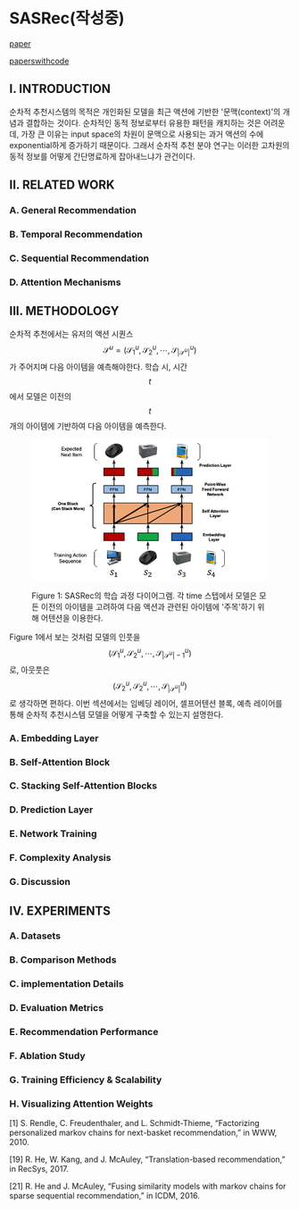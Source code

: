 # SASRec(작성중)

[paper](https://arxiv.org/pdf/1808.09781v1.pdf)

[paperswithcode](https://paperswithcode.com/paper/180809781)

## I. INTRODUCTION

순차적 추천시스템의 목적은 개인화된 모델을 최근 액션에 기반한 '문맥(context)'의 개념과 결합하는 것이다. 순차적인 동적 정보로부터 유용한 패턴을 캐치하는 것은 어려운데, 가장 큰 이유는 input space의 차원이 문맥으로 사용되는 과거 액션의 수에 exponential하게 증가하기 때문이다. 그래서 순차적 추천 분야 연구는 이러한 고차원의 동적 정보를 어떻게 간단명료하게 잡아내느냐가 관건이다.

## II. RELATED WORK

### A. General Recommendation

### B. Temporal Recommendation

### C. Sequential Recommendation

### D. Attention Mechanisms

## III. METHODOLOGY

순차적 추천에서는 유저의 액션 시퀀스 $$\mathcal{S}^u=(\mathcal{S}_1^u, \mathcal{S}_2^u, \cdots,\mathcal{S}_{|\mathcal{S}^u|}^u)$$가 주어지며 다음 아이템을 예측해야한다. 학습 시, 시간 $$t$$에서 모델은 이전의 $$t$$개의 아이템에 기반하여 다음 아이템을 예측한다.&#x20;

<figure><img src="../.gitbook/assets/image (15).png" alt=""><figcaption><p>Figure 1: SASRec의 학습 과정 다이어그램. 각 time 스텝에서 모델은 모든 이전의 아이템을 고려하여 다음 액션과 관련된 아이템에 '주목'하기 위해 어텐션을 이용한다.</p></figcaption></figure>

Figure 1에서 보는 것처럼 모델의 인풋을 $$(\mathcal{S}_1^u, \mathcal{S}_2^u, \cdots,\mathcal{S}_{|\mathcal{S}^u|-1}^u)$$로, 아웃풋은 $$(\mathcal{S}_2^u, \mathcal{S}_2^u, \cdots,\mathcal{S}_{|\mathcal{S}^u|}^u)$$로 생각하면 편하다. 이번 섹션에서는 임베딩 레이어, 셀프어텐션 블록, 예측 레이어를 통해 순차적 추천시스템 모델을 어떻게 구축할 수 있는지 설명한다.

### A. Embedding Layer



### B. Self-Attention Block

### C. Stacking Self-Attention Blocks

### D. Prediction Layer

### E. Network Training

### F. Complexity Analysis

### G. Discussion

## IV. EXPERIMENTS

### A. Datasets

### B. Comparison Methods

### C. implementation Details

### D. Evaluation Metrics

### E. Recommendation Performance

### F. Ablation Study

### G. Training Efficiency & Scalability

### H. Visualizing Attention Weights



\[1] S. Rendle, C. Freudenthaler, and L. Schmidt-Thieme, “Factorizing personalized markov chains for next-basket recommendation,” in WWW, 2010.

\[19] R. He, W. Kang, and J. McAuley, “Translation-based recommendation,” in RecSys, 2017.

\[21] R. He and J. McAuley, “Fusing similarity models with markov chains for sparse sequential recommendation,” in ICDM, 2016.




